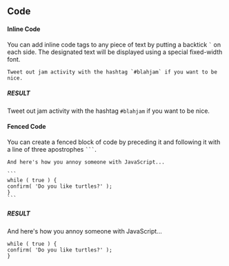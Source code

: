 ## Code

#### Inline Code

You can add inline code tags to any piece of text by putting a backtick <code>`</code> on each side. The designated text will be displayed using a special fixed-width font.

```
Tweet out jam activity with the hashtag `#blahjam` if you want to be nice.
```

<h5 class="text-muted">RESULT</h5>

Tweet out jam activity with the hashtag `#blahjam` if you want to be nice.

#### Fenced Code

You can create a fenced block of code by preceding it and following it with a line of three apostrophes <code>```</code>.

<pre><code>And here's how you annoy someone with JavaScript...

```
while ( true ) {
confirm( 'Do you like turtles?' );
}
```</code></pre>

<h5 class="text-muted">RESULT</h5>

And here's how you annoy someone with JavaScript...

```
while ( true ) {
confirm( 'Do you like turtles?' );
}
```
